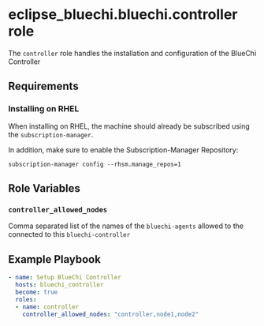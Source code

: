 # eclipse_bluechi.bluechi.controller role

The `controller` role handles the installation and configuration of the BlueChi Controller

## Requirements

### Installing on RHEL

When installing on RHEL, the machine should already be subscribed using the `subscription-manager`.

In addition, make sure to enable the Subscription-Manager Repository:
```
subscription-manager config --rhsm.manage_repos=1
```

## Role Variables

### `controller_allowed_nodes`

Comma separated list of the names of the `bluechi-agents` allowed to the connected to this `bluechi-controller`


## Example Playbook

```yaml
- name: Setup BlueChi Controller
  hosts: bluechi_controller
  become: true
  roles:
  - name: controller
    controller_allowed_nodes: "controller,node1,node2"
```
